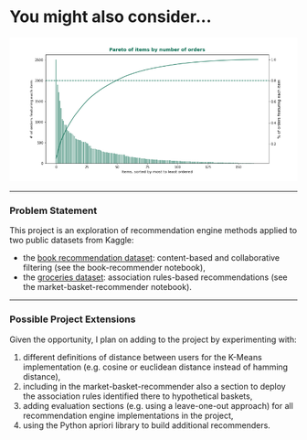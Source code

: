 # You might also consider...

![](./item_order_pareto.png)

---------
### Problem Statement

This project is an exploration of recommendation engine methods applied to two public datasets from Kaggle:

- the [book recommendation dataset](https://www.kaggle.com/rashikrahmanpritom/groceries-dataset-for-market-basket-analysismba): content-based and collaborative filtering (see the book-recommender notebook),
- the [groceries dataset](https://www.kaggle.com/arashnic/book-recommendation-dataset): association rules-based recommendations (see the market-basket-recommender notebook).

----------------
### Possible Project Extensions

Given the opportunity, I plan on adding to the project by experimenting with:

1. different definitions of distance between users for the K-Means implementation (e.g. cosine or euclidean distance instead of hamming distance),
2. including in the market-basket-recommender also a section to deploy the association rules identified there to hypothetical baskets,
3. adding evaluation sections (e.g. using a leave-one-out approach) for all recommendation engine implementations in the project,
4. using the Python apriori library to build additional recommenders.
